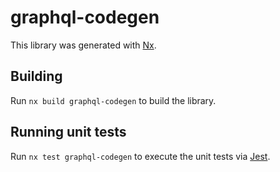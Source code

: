 # graphql-codegen

This library was generated with [Nx](https://nx.dev).

## Building

Run `nx build graphql-codegen` to build the library.

## Running unit tests

Run `nx test graphql-codegen` to execute the unit tests via [Jest](https://jestjs.io).

